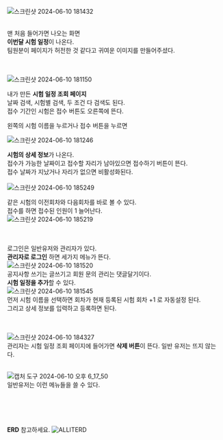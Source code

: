 ![스크린샷 2024-06-10 181432](https://github.com/tyt9/ALLIT/assets/143326223/c3bfb91d-3a8b-4c00-b232-31e36b247b81)<br><br>

맨 처음 들어가면 나오는 화면<br>
**이번달 시험 일정**이 나온다.<br>
팀원분이 페이지가 허전한 것 같다고 귀여운 이미지를 만들어주셨다.<br><br><br>

![스크린샷 2024-06-10 181150](https://github.com/tyt9/ALLIT/assets/143326223/8348e6d8-a225-43e7-a16a-4841ed5ecd79)<br>

내가 만든 **시험 일정 조회 페이지**<br>
날짜 검색, 시험별 검색, 두 조건 다 검색도 된다.<br>
접수 기간인 시험은 접수 버튼도 오른쪽에 뜬다.<br>

왼쪽의 시험 이름을 누르거나 접수 버튼을 누르면<br>

![스크린샷 2024-06-10 181246](https://github.com/tyt9/ALLIT/assets/143326223/cc3b0210-764c-43b6-b7f5-211e843660af)<br>

**시험의 상세 정보**가 나온다.<br>
접수가 가능한 날짜이고 접수할 자리가 남아있으면 접수하기 버튼이 뜬다.<br>
접수 날짜가 지났거나 자리가 없으면 비활성화된다.<br><br>
![스크린샷 2024-06-10 185249](https://github.com/tyt9/ALLIT/assets/143326223/80bdc012-a35e-4fb3-b9f3-f98377422bd4)<br>


같은 시험의 이전회차와 다음회차를 바로 볼 수 있다.<br>
접수를 하면 접수된 인원이 1 늘어난다.<br>
![스크린샷 2024-06-10 185219](https://github.com/tyt9/ALLIT/assets/143326223/2dd26f75-d994-4e6c-8cbb-e7db11bf0a6d)<br><br><br>

로그인은 일반유저와 관리자가 있다.<br>
**관리자로 로그인** 하면 세가지 메뉴가 뜬다.<br>
![스크린샷 2024-06-10 181520](https://github.com/tyt9/ALLIT/assets/143326223/20ae6ff9-bf44-4279-8da7-c4713915d7d7)<br>
공지사항 쓰기는 글쓰기고 회원 문의 관리는 댓글달기이다.<br>
**시험 일정을 추가**할 수 있다.<br>
![스크린샷 2024-06-10 181545](https://github.com/tyt9/ALLIT/assets/143326223/51828271-e5ad-4199-abca-432f4d57726c)<br>
먼저 시험 이름을 선택하면 회차가 현재 등록된 시험 회차 +1 로 자동설정 된다.<br>
그리고 상세 정보를 입력하고 등록하면 된다.<br><br><br>

![스크린샷 2024-06-10 184327](https://github.com/tyt9/ALLIT/assets/143326223/60d7e1e2-3f47-4cf3-a3be-2be6bf4a0a24)<br>
관리자는 시험 일정 조회 페이지에 들어가면 **삭제 버튼**이 뜬다. 일반 유저는 뜨지 않는다.<br><br>


![캡처 도구 2024-06-10 오후 6_17_50](https://github.com/tyt9/ALLIT/assets/143326223/68789d45-e46f-48fc-a645-e98fad3ddfe3)<br>
일반유저는 이런 메뉴들을 쓸 수 있다.<br><br><br><br><br><br>
**ERD** 참고하세요.
![ALLITERD](https://github.com/tyt9/ALLIT/assets/143326223/a544e08e-0001-484a-9bb2-3d40033d9b23)

